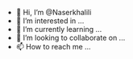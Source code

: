 - 👋 Hi, I’m @Naserkhalili
- 👀 I’m interested in ...
- 🌱 I’m currently learning ...
- 💞️ I’m looking to collaborate on ...
- 📫 How to reach me ...

<!---
Naserkhalili/Naserkhalili is a ✨ special ✨ repository because its `README.md` (this file) appears on your GitHub profile.
You can click the Preview link to take a look at your changes.
--->

